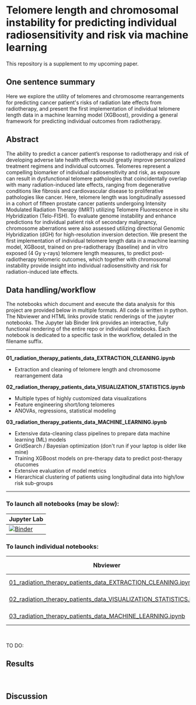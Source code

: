 # Telomere length and chromosomal instability for predicting individual radiosensitivity and risk via machine learning

This repository is a supplement to my upcoming paper. 
&nbsp;   

## One sentence summary
Here we explore the utility of telomeres and chromosome rearrangements for predicting cancer patient's risks of radiation late effects from radiotherapy, and present the first implementation of individual telomere length data in a machine learning model (XGBoost), providing a general framework for predicting individual outcomes from radiotherapy.
&nbsp;   
  
## Abstract
The ability to predict a cancer patient’s response to radiotherapy and risk of developing adverse late health effects would greatly improve personalized treatment regimens and individual outcomes. Telomeres represent a compelling biomarker of individual radiosensitivity and risk, as exposure can result in dysfunctional telomere pathologies that coincidentally overlap with many radiation-induced late effects, ranging from degenerative conditions like fibrosis and cardiovascular disease to proliferative pathologies like cancer. Here, telomere length was longitudinally assessed in a cohort of fifteen prostate cancer patients undergoing Intensity Modulated Radiation Therapy (IMRT) utilizing Telomere Fluorescence in situ Hybridization (Telo-FISH). To evaluate genome instability and enhance predictions for individual patient risk of secondary malignancy, chromosome aberrations were also assessed utilizing directional Genomic Hybridization (dGH) for high-resolution inversion detection. We present the first implementation of individual telomere length data in a machine learning model, XGBoost, trained on pre-radiotherapy (baseline) and in vitro exposed (4 Gy γ-rays) telomere length measures, to predict post-radiotherapy telomeric outcomes, which together with chromosomal instability provide insight into individual radiosensitivity and risk for radiation-induced late effects.


## Data handling/workflow
The notebooks which document and execute the data analysis for this project are provided below in multiple formats. All code is written in python. The Nbviewer and HTML links provide static renderings of the jupyter notebooks. The Jupyter lab Binder link provides an interactive, fully functional rendering of the entire repo or individual notebooks. Each notebook is dedicated to a specific task in the workflow, detailed in the filename suffix.
&nbsp;   

---
**01_radiation_therapy_patients_data_EXTRACTION_CLEANING.ipynb**
* Extraction and cleaning of telomere length and chromosome rearrangement data 

**02_radiation_therapy_patients_data_VISUALIZATION_STATISTICS.ipynb**
* Multiple types of highly customized data visualizations
* Feature engineering short/long telomeres
* ANOVAs, regressions, statistical modeling

**03_radiation_therapy_patients_data_MACHINE_LEARNING.ipynb**
* Extensive data-cleaning class pipelines to prepare data machine learning (ML) models
* GridSearch / Bayesian optimization (don't run if your laptop is older like mine)
* Training XGBoost models on pre-therapy data to predict post-therapy otucomes
* Extensive evaluation of model metrics
* Hierarchical clustering of patients using longitudinal data into high/low risk sub-groups

---
### To launch all  notebooks (may be slow):
| Jupyter Lab |
| ---                       |
| [![Binder](https://mybinder.org/badge_logo.svg)](https://mybinder.org/v2/gh/Jared-Luxton/radiation-therapy-machine-learning/master?urlpath=lab)|

### To launch individual notebooks:
| Nbviewer | Jupyter Lab | HTML |
| ---      |  ---        | ---  |
| [01_radiation_therapy_patients_data_EXTRACTION_CLEANING.ipynb](https://nbviewer.jupyter.org/github/Jared-Luxton/radiation-therapy-machine-learning/blob/master/notebooks/01_radiation_therapy_patients_data_EXTRACTION_CLEANING.ipynb) | [![Binder](https://mybinder.org/badge_logo.svg)](https://mybinder.org/v2/gh/Jared-Luxton/radiation-therapy-machine-learning/master?urlpath=lab/tree/notebooks%2F01_radiation_therapy_patients_data_EXTRACTION_CLEANING.ipynb) | [HTML](https://raw.githack.com/Jared-Luxton/radiation-therapy-machine-learning/master/notebooks/html_copy_notebooks/01_radiation_therapy_patients_data_EXTRACTION_CLEANING.html) |
| [02_radiation_therapy_patients_data_VISUALIZATION_STATISTICS.ipynb](https://nbviewer.jupyter.org/github/Jared-Luxton/radiation-therapy-machine-learning/blob/master/notebooks/02_radiation_therapy_patients_data_VISUALIZATION_STATISTICS.ipynb)|[![Binder](https://mybinder.org/badge_logo.svg)](https://mybinder.org/v2/gh/Jared-Luxton/radiation-therapy-machine-learning/master?urlpath=lab/tree/notebooks%2F02_radiation_therapy_patients_data_VISUALIZATION_STATISTICS.ipynb)|[HTML](https://raw.githack.com/Jared-Luxton/radiation-therapy-machine-learning/master/notebooks/html_copy_notebooks/02_radiation_therapy_patients_data_VISUALIZATION_STATISTICS.html) |
| [03_radiation_therapy_patients_data_MACHINE_LEARNING.ipynb](https://nbviewer.jupyter.org/github/Jared-Luxton/radiation-therapy-machine-learning/blob/master/notebooks/03_radiation_therapy_patients_data_MACHINE_LEARNING.ipynb)|[![Binder](https://mybinder.org/badge_logo.svg)](https://mybinder.org/v2/gh/Jared-Luxton/radiation-therapy-machine-learning/master?urlpath=lab/tree/notebooks%2F03_radiation_therapy_patients_data_MACHINE_LEARNING.ipynb)|[HTML](https://raw.githack.com/Jared-Luxton/radiation-therapy-machine-learning/master/notebooks/html_copy_notebooks/03_radiation_therapy_patients_data_MACHINE_LEARNING.html) |

&nbsp;   

TO DO:  
## Results
&nbsp;   

## Discussion
&nbsp;   
